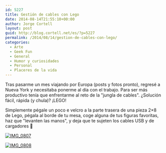 ```yaml
---
id: 5227
title: Gestión de cables con Lego
date: 2014-08-14T21:55:10+00:00
author: Jorge Cortell
layout: post
guid: http://blog.cortell.net/es/?p=5227
permalink: /2014/08/14/gestion-de-cables-con-lego/
categories:
  - Arte
  - Geek Fun
  - General
  - Humor y curiosidades
  - Personal
  - Placeres de la vida
---
```

Tras pasarme un mes viajando por Europa (posts y fotos pronto), regresé a Nueva York y necesitaba ponerme al día con el trabajo. Para ser más productivo tenía que enfrentarme al reto de la "jungla de cables". ¿Solución fácil, rápida (y chula)? ¡LEGO!

Simplemente pégale un poco e velcro a la parte trasera de una pieza 2×8 de Lego, pégala al borde de tu mesa, coge alguna de tus figuras favoritas, haz que "levanten las manos", y deja que te sujeten los cables USB y de cargadores 🙂
  
[<img class="aligncenter" src="https://farm6.staticflickr.com/5561/14910205755_f0f06d1927_m.jpg" alt="IMG_0807" />](https://www.flickr.com/photos/jcortell/14910205755)

[<img class="aligncenter" src="https://farm4.staticflickr.com/3882/14907138921_6c80c97fb9_m.jpg" alt="IMG_0808" />](https://www.flickr.com/photos/jcortell/14907138921)